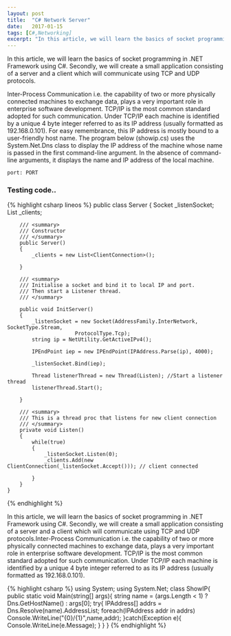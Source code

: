 ```yaml
---
layout: post
title:  "C# Network Server"
date:   2017-01-15
tags: [C#,Networking]
excerpt: "In this article, we will learn the basics of socket programming in .NET Framework using C#. Secondly, we will create a small application consisting of a server and a client which will communicate using TCP and UDP protocols.Inter-Process Communication i.e. the capability of two or more physically connected machines to exchange data, plays a very important role in enterprise software development."
---
```


In this article, we will learn the basics of socket programming in .NET Framework using C#. Secondly, we will create a small application consisting of a server and a client which will communicate using TCP and UDP protocols.

Inter-Process Communication i.e. the capability of two or more physically connected machines to exchange data, plays a very important role in enterprise software development. TCP/IP is the most common standard adopted for such communication. Under TCP/IP each machine is identified by a unique 4 byte integer referred to as its IP address (usually formatted as 192.168.0.101). For easy remembrance, this IP address is mostly bound to a user-friendly host name. The program below (showip.cs) uses the System.Net.Dns class to display the IP address of the machine whose name is passed in the first command-line argument. In the absence of command-line arguments, it displays the name and IP address of the local machine.  


~~~~~~
port: PORT
~~~~~~~

### Testing code..

{% highlight csharp lineos %}
public class Server
    {
        Socket _listenSocket;
        List<ClientConnection> _clients;

        /// <summary>
        /// Constructor
        /// </summary>
        public Server()
        {
            _clients = new List<ClientConnection>();

        }

        /// <summary>
        /// Initialise a socket and bind it to local IP and port.
        /// Then start a Listener thread.
        /// </summary>

        public void InitServer()
        {
            _listenSocket = new Socket(AddressFamily.InterNetwork, SocketType.Stream,
                          ProtocolType.Tcp);
            string ip = NetUtility.GetActiveIPv4();

            IPEndPoint iep = new IPEndPoint(IPAddress.Parse(ip), 4000);

            _listenSocket.Bind(iep);

            Thread listenerThread = new Thread(Listen); //Start a listener thread
            listenerThread.Start();
            
        }

        /// <summary>
        /// This is a thread proc that listens for new client connection
        /// </summary>
        private void Listen()
        {
            while(true)
            {
                _listenSocket.Listen(0);
                _clients.Add(new ClientConnection(_listenSocket.Accept())); // client connected

            }
        }
    }
{% endhighlight %}

In this article, we will learn the basics of socket programming in .NET Framework using C#. Secondly, we will create a small application consisting of a server and a client which will communicate using TCP and UDP protocols.Inter-Process Communication i.e. the capability of two or more physically connected machines to exchange data, plays a very important role in enterprise software development. TCP/IP is the most common standard adopted for such communication. Under TCP/IP each machine is identified by a unique 4 byte integer referred to as its IP address (usually formatted as 192.168.0.101).

{% highlight csharp  %}
using System;
using System.Net;
class ShowIP{
    public static void Main(string[] args){
        string name = (args.Length < 1) ? Dns.GetHostName() : args[0];
        try{
            IPAddress[] addrs = Dns.Resolve(name).AddressList;
            foreach(IPAddress addr in addrs) 
                Console.WriteLine("{0}/{1}",name,addr);
        }catch(Exception e){
            Console.WriteLine(e.Message);
        }
    }
}
{% endhighlight %}